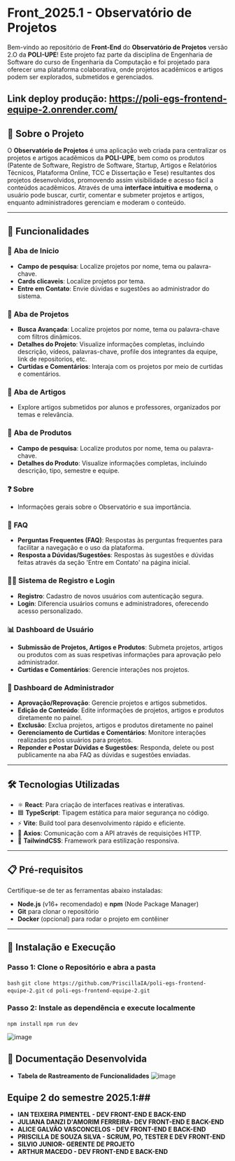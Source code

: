 # **Front_2025.1 - Observatório de Projetos**

Bem-vindo ao repositório de **Front-End** do **Observatório de Projetos** versão 2.O da **POLI-UPE**! Este projeto faz parte da disciplina de Engenharia de Software do curso de Engenharia da Computação e foi projetado para oferecer uma plataforma colaborativa, onde projetos acadêmicos e artigos podem ser explorados, submetidos e gerenciados.

Link deploy produção: https://poli-egs-frontend-equipe-2.onrender.com/
---

## 🌟 **Sobre o Projeto**

O **Observatório de Projetos** é uma aplicação web criada para centralizar os projetos e artigos acadêmicos da **POLI-UPE**, bem como os produtos (Patente de Software, Registro de Software, Startup, Artigos e Relatórios Técnicos, Plataforma Online, TCC e Dissertação e Tese) resultantes dos projetos desenvolvidos, promovendo assim visibilidade e acesso fácil a conteúdos acadêmicos. Através de uma **interface intuitiva e moderna**, o usuário pode buscar, curtir, comentar e submeter projetos e artigos, enquanto administradores gerenciam e moderam o conteúdo.

---

## 🚀 **Funcionalidades**

### 📂 **Aba de Inicio**
- **Campo de pesquisa**: Localize projetos por nome, tema ou palavra-chave.
- **Cards clicaveis**:  Localize projetos por tema.
- **Entre em Contato**: Envie dúvidas e sugestões ao administrador do sistema.

### 📂 **Aba de Projetos**
- **Busca Avançada**: Localize projetos por nome, tema ou palavra-chave com filtros dinâmicos.
- **Detalhes do Projeto**: Visualize informações completas, incluindo descrição, vídeos, palavras-chave, profile dos integrantes da equipe, link de repositorios, etc.
- **Curtidas e Comentários**: Interaja com os projetos por meio de curtidas e comentários.

### 📂 **Aba de Artigos**
- Explore artigos submetidos por alunos e professores, organizados por temas e relevância.

### 📂 **Aba de Produtos**
- **Campo de pesquisa**: Localize produtos por nome, tema ou palavra-chave.
- **Detalhes do Produto**: Visualize informações completas, incluindo descrição, tipo, semestre e equipe.

### ❓ **Sobre**
- Informações gerais sobre o Observatório e sua importância.

### 📑 **FAQ**
- **Perguntas Frequentes (FAQ)**: Respostas às perguntas frequentes para facilitar a navegação e o uso da plataforma.
- **Resposta a Dúvidas/Sugestões**: Respostas às sugestões e dúvidas feitas através da seção 'Entre em Contato' na página inicial.

### 🧑‍💻 **Sistema de Registro e Login**
- **Registro**: Cadastro de novos usuários com autenticação segura.
- **Login**: Diferencia usuários comuns e administradores, oferecendo acesso personalizado.

### 📊 **Dashboard de Usuário**
- **Submissão de Projetos, Artigos e Produtos**: Submeta projetos, artigos ou produtos com as suas respetivas informações para aprovação pelo administrador.
- **Curtidas e Comentários**: Gerencie interações nos projetos.

### 🔧 **Dashboard de Administrador**
- **Aprovação/Reprovação**: Gerencie projetos e artigos submetidos.
- **Edição de Conteúdo**: Edite informações de projetos, artigos e produtos diretamente no painel.
- **Exclusão**: Exclua projetos, artigos e produtos diretamente no painel
- **Gerenciamento de Curtidas e Comentários**: Monitore interações realizadas pelos usuários para projetos.
- **Reponder e Postar Dúvidas e Sugestões**: Responda, delete ou post publicamente na aba FAQ as dúvidas e sugestões enviadas.

---

## 🛠 **Tecnologias Utilizadas**

- ⚛️ **React**: Para criação de interfaces reativas e interativas.
- 🟦 **TypeScript**: Tipagem estática para maior segurança no código.
- ⚡ **Vite**: Build tool para desenvolvimento rápido e eficiente.
- 📡 **Axios**: Comunicação com a API através de requisições HTTP.
- 🎨 **TailwindCSS**: Framework para estilização responsiva.

---

## 📋 **Pré-requisitos**

Certifique-se de ter as ferramentas abaixo instaladas:

- **Node.js** (v16+ recomendado) e **npm** (Node Package Manager)
- **Git** para clonar o repositório
- **Docker** (opcional) para rodar o projeto em contêiner

---

## 🔧 **Instalação e Execução**

### Passo 1: Clone o Repositório e abra a pasta
```bash```
```git clone https://github.com/PriscillaIA/poli-egs-frontend-equipe-2.git```
```cd poli-egs-frontend-equipe-2.git```
### Passo 2: Instale as dependência e execute localmente
```npm install```
```npm run dev```

![image](https://github.com/user-attachments/assets/44568fd9-6047-4b84-8a4b-d3f7ed63f996)

## 📑 **Documentação Desenvolvida**

- **Tabela de Rastreamento de Funcionalidades**
  ![image](https://github.com/user-attachments/assets/6062ab5d-879d-45de-9f4f-62ca36cf4b73)


## Equipe 2 do semestre 2025.1:##
- **IAN TEIXEIRA PIMENTEL - DEV FRONT-END E BACK-END**
- **JULIANA DANZI D'AMORIM FERREIRA- DEV FRONT-END E BACK-END**
- **ALICE GALVÃO VASCONCELOS - DEV FRONT-END E BACK-END**
- **PRISCILLA DE SOUZA SILVA - SCRUM, PO, TESTER E DEV FRONT-END**
- **SILVIO JUNIOR- GERENTE DE PROJETO**
- **ARTHUR MACEDO - DEV FRONT-END E BACK-END**
